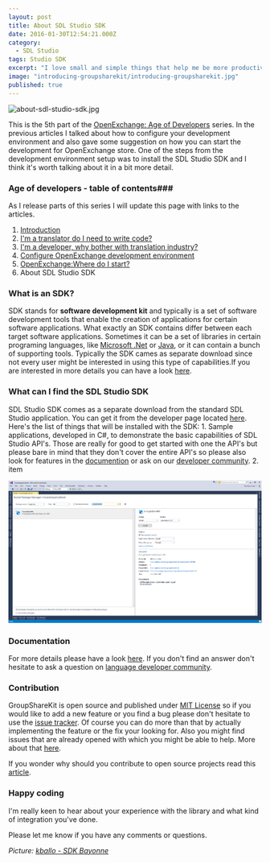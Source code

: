 ```yaml
---
layout: post
title: About SDL Studio SDK
date: 2016-01-30T12:54:21.000Z
category: 
  - SDL Studio
tags: Studio SDK
excerpt: "I love small and simple things that help me be more productive with my work. This is the main reasons why some time ago I started to work on GroupShareKit and I&amp;amp;#x27;m now happy to say that this is now available for everyone to use it as they like. Not only that you can use it but is completely open source."
image: "introducing-groupsharekit/introducing-groupsharekit.jpg"
published: true
---
```


![about-sdl-studio-sdk.jpg]({{site.baseurl}}/assets/images/posts/about-sdl-studio-sdk.jpg)


<p class="dropcap">This is the 5th part of the <a href="http://romuluscrisan.com/sdl%20studio/2015/07/20/OpenExchange-age-of-developers.html" target="_blank">OpenExchange: Age of Developers</a> series. In the previous articles I talked about how to configure your development environment and also gave  some suggestion on how you can start the development for OpenExchange store. One of the steps from the development environment setup was to install the SDL Studio SDK and I think it's worth talking about it in a bit more detail.</p>

### Age of developers - table of contents###

As I release parts of this series I will update this page with links to the articles.

1. [Introduction](http://romuluscrisan.com/sdl%20studio/2015/07/20/OpenExchange-age-of-developers.html)
2. [I'm a translator do I need to write code?](http://romuluscrisan.com/sdl%20studio/2015/07/20/OpenExchange-age-of-developers-translator-code.html)
3. [I'm a developer, why bother with translation industry?](http://romuluscrisan.com/sdl%20studio/2015/08/05/OpenExchange-age-of-developers-developer-translation-industry.html)
4. [Configure OpenExchange development environment](http://romuluscrisan.com/sdl%20studio/2015/08/25/OpenExchange-age-of-developers-build-environment.html)
5. [OpenExchange:Where do I start?](http://romuluscrisan.com/sdl%20studio/2015/10/09/OpenExchange-age-of-developers-where-do-i-start.html)
6. About SDL Studio SDK

### What is an SDK? ###

SDK stands for **software development kit** and typically is a set of software development tools that enable the creation of applications for certain software applications. What exactly an SDK contains differ between each target software applications. Sometimes it can be a set of libraries in certain programing languages, like [Microsoft .Net](https://www.microsoft.com/net) or [Java](https://www.java.com), or it can contain a bunch of supporting tools. Typically the SDK cames as separate download since not every user might be interested in using this type of capabilities.If you are interested in more details you can have a look [here](https://en.wikipedia.org/wiki/Software_development_kit). 

### What can I find the SDL Studio SDK ###

SDL Studio SDK comes as a separate download from the standard SDL Studio application. You can get it from the developer page located [here](http://www.translationzone.com/openexchange/developer/sdk.html). Here's the list of things that will be installed with the SDK:
	1. Sample applications, developed in C#, to demonstrate the basic capabilities of SDL Studio API's. Those are really for good to get started with one the API's but please bare in mind that they don't cover the entire API's so please also look for features in the [documention](http://www.translationzone.com/openexchange/developer/sdk.html) or ask on our [developer community](https://community.sdl.com/developers/language-developers/).
	2. item



<img src="/assets/images/posts/introducing-groupsharekit/manage-nuget.png" alt="Manage Nuget" title="Manage Nuget" class="img-responsive">


### Documentation ###

For more details please have a look [here](https://github.com/sdl/groupsharekit.net#groupsharekit---groupshare-rest-api-client-library-for-net-). If you don't find an answer don't hesitate to ask a question on [language developer community](https://community.sdl.com/developers/language-developers/).

### Contribution ###

GroupShareKit is open source and published under [MIT License](https://opensource.org/licenses/MIT) so if you would like to add a new feature or you find a bug please don't hesitate to use the [issue tracker](). Of course you can do more than that by actually implementing the feature or the fix your looking for. Also you might find issues that are already opened with which you might be able to help. More about that [here](https://github.com/sdl/groupsharekit.net/issues). 

If you wonder why should you contribute to open source projects read this [article](http://opensource.about.com/od/what-is-open-source/fl/Why-Do-People-Contribute-to-Open-Source-Projects.htm).

### Happy coding ###

I'm really keen to hear about your experience with the library and what kind of integration you've done.

Please let me know if you have any comments or questions.

*Picture: [kballo - SDK Bayonne](https://flic.kr/p/Q4MPv)*
